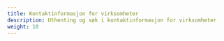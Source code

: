 ```yaml
---
title: Kontaktinformasjon for virksomheter
description: Uthenting og søk i kontaktinformasjon for virksomheter
weight: 10
---
```

